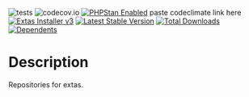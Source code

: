 ![tests](https://github.com/jeyroik/extas-repositories/workflows/PHP%20Composer/badge.svg?branch=master&event=push)
![codecov.io](https://codecov.io/gh/jeyroik/extas-repositories/coverage.svg?branch=master)
<a href="https://github.com/phpstan/phpstan"><img src="https://img.shields.io/badge/PHPStan-enabled-brightgreen.svg?style=flat" alt="PHPStan Enabled"></a>
paste codeclimate link here
<a href="https://github.com/jeyroik/extas-installer/" title="Extas Installer v3"><img alt="Extas Installer v3" src="https://img.shields.io/badge/installer-v3-green"></a>
[![Latest Stable Version](https://poser.pugx.org/jeyroik/extas-repositories/v)](//packagist.org/packages/jeyroik/extas-q-crawlers)
[![Total Downloads](https://poser.pugx.org/jeyroik/extas-repositories/downloads)](//packagist.org/packages/jeyroik/extas-q-crawlers)
[![Dependents](https://poser.pugx.org/jeyroik/extas-repositories/dependents)](//packagist.org/packages/jeyroik/extas-q-crawlers)

# Description

Repositories for extas.